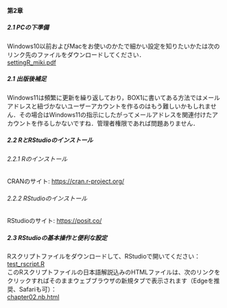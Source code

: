 #### 第2章
##### <b>2.1 PCの下準備</b>
Windows10以前およびMacをお使いのかたで細かい設定を知りたいかたは次のリンク先のファイルをダウンロードしてください．<br>
<a href="https://drive.google.com/file/d/1nOORw9xrqwyuAQtncoVzO0CNdPtvT-rg/view" target="_blank" rel="noopener noreferrer">settingR_miki.pdf</a><br>

##### <b>2.1 出版後補足</b>
Windows11は頻繁に更新を繰り返しており，BOX1に書いてある方法ではメールアドレスと紐づかないユーザーアカウントを作るのはもう難しいかもしれません．その場合はWindows11の指示にしたがってメールアドレスを関連付けたアカウントを作るしかないですね．管理者権限であれば問題ありません．

##### <b>2.2 RとRStudioのインストール</b>
###### 2.2.1 Rのインストール
CRANのサイト: <a href="https://cran.r-project.org/" target="_blank" rel="noopener noreferrer">https://cran.r-project.org/</a><br>
###### 2.2.2 RStudioのインストール
RStudioのサイト: <a href="https://posit.co/" target="_blank" rel="noopener noreferrer">https://posit.co/</a><br>

##### <b>2.3 RStudioの基本操作と便利な設定</b>
Rスクリプトファイルをダウンロードして、RStudioで開いてください：<br>
[test_rscript.R](./test_rscript.R) <br>
このRスクリプトファイルの日本語解説込みのHTMLファイルは、次のリンクをクリックすればそのままウェブブラウザの新規タブで表示されます（Edgeを推奨、Safariも可）：<br>
<a href="./chapter02.nb.html" target="_blank" rel="noopener noreferrer">chapter02.nb.html</a><br>

